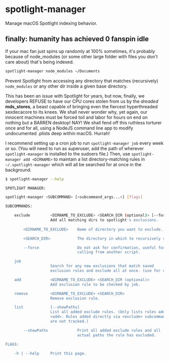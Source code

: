 # spotlight-manager

Manage macOS Spotlight indexing behavior.

## finally: humanity has achieved 0 fanspin idle

If your mac fan just spins up randomly at 100% sometimes, it's probably because of node_modules (or some other large folder with files you don't care about) that's being indexed.


```bash
spotlight-manager node_modules ~/Documents
```

Prevent Spotlight from accessing any directory that matches (recursively) `node_modules` or any other dir inside a given base directory.


This has been an issue with Spotlight for years, but now, finally, we developers 
REFUSE to have our CPU cores stolen from us by the *dreaded* **mds_stores**, 
a beast capable of bringing even the fiercest hyperthreaded sexdecacore to its knees. 
We shall never wonder why, yet again, our innocent machines must be forced toil and labor for
hours on end on nothing but a BARREN desktop! NAY! We shall fend off this ruthless torturer once and
for all, using a NodeJS command line app to modify undocumented .plists deep within macOS. Hurrah!


I recommend setting up a cron job to run `spotlight-manager job` every week or so. 
(You will need to run as superuser, add the path of wherever `spotlight-manager` is installed to the sudoers file.)
Then, use `spotlight-manager add <DIRNAME>` to maintain a list directory-matching rules in `~/.spotlight-manager` which will all be searched for at once in the background.

```bash
$ spotlight-manager --help

SPOTLIGHT MANAGER:

spotlight-manager <SUBCOMMAND> [<subcommand_args...>] [flags]

SUBCOMMANDS:

    exclude         <DIRNAME_TO_EXCLUDE> <SEARCH_DIR (optional)> [--force]
                    Add all matching dirs to spotlight's exclusions.
        
        <DIRNAME_TO_EXCLUDE>    Name of directory you want to exclude.

        <SEARCH_DIR>            The directory in which to recursively search.

        --force                 Do not ask for confirmation, useful for 
                                calling from another script.

    job   
                    Search for any new exclusions that match saved 
                    exclusion rules and exclude all at once. (use for cron job)

    add             <DIRNAME_TO_EXCLUDE> <SEARCH_DIR (optional)>
                    Add exclusion rule to be checked by job.

    remove          <DIRNAME_TO_EXCLUDE> <SEARCH_DIR>
                    Remove exclusion rule.

    list            [--showPaths] 
                    List all added exclude rules. (Only lists rules added via 
                    <add>. Rules added directly via <exclude> subcommand
                    are not tracked.)

        --showPaths             Print all added exclude rules and all 
                                actual paths the rule has excluded.

FLAGS:

    -h | --help     Print this page.
```

